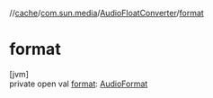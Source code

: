 //[cache](../../../index.md)/[com.sun.media](../index.md)/[AudioFloatConverter](index.md)/[format](format.md)

# format

[jvm]\
private open val [format](format.md): [AudioFormat](https://docs.oracle.com/javase/8/docs/api/javax/sound/sampled/AudioFormat.html)
